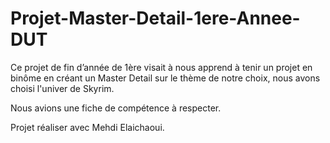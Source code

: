 # Projet-Master-Detail-1ere-Annee-DUT

Ce projet de fin d’année de 1ère visait à nous apprend à tenir un projet en binôme en créant un Master Detail sur le thème de notre choix, nous avons choisi l'univer de Skyrim.

Nous avions une fiche de compétence à respecter.

Projet réaliser avec Mehdi Elaichaoui.
